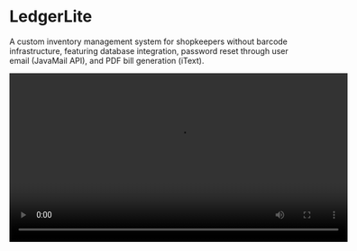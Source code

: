 # LedgerLite
A custom inventory management system for shopkeepers without barcode infrastructure, featuring database integration, password reset through user email (JavaMail API), and PDF bill generation (iText).

<video src="demo/demo_vid.mp4" controls="controls" width="600" />
